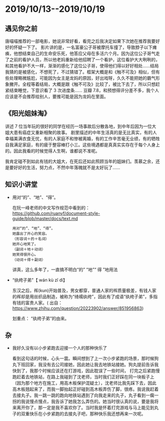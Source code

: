# 2019/10/13--2019/10/19

## 遇见你之前

唐喵喵推荐的一部电影，她说非常好看，看完之后我决定如果下次她在推荐我要好好的怀疑一下了。
影片讲的是，一名富豪公子哥被摩托车撞了，导致脖子以下瘫痪，他想结束自己的生命安乐死，他答应父母在多活六个月。因为这位公子哥气走了之前的看护人员，所以他老妈重新给他招聘了一个看护，这位看护大大咧咧的，和其他看护不大一样，渐渐的感化了这位公子哥，使得他们得以好好相处......结局我猜的是被感化，不想死了，不过猜错了。框架大概是和《触不可及》相似，但有些处理略微尴尬，可能因为女主是龙妈的原因，好出戏呀，久久不能把她的霸气形象撇开。全程等着结局，大概是跟《触不可及》比较了，被比下去了，所以只想赶紧结束睡觉，下意识看了 3 次进度条......
豆瓣 7.8，和预想得评分差不多，我个人应该是不会推荐给别人，要推可能是因为龙妈在里面。

## 《阳光姐妹淘》

讲述 7 位当年玩的很好的同学在经历一场事故后分散各地，到中年后因为一位大姐大患有癌症又重新相聚的故事。
剧里描述的中年生活真的是无比真实，有的人幸福美满衣食无忧，有的人家庭不和惨被离婚，有的工作辛苦毫无业绩，有的牺牲自我满足家庭，有的疲于整容棒打小三。这些境遇都是真真实实存在于每个人身上的。因此我看的时候觉得人生啊，谁都说不准呢。

我肯定碰不到如此有钱的大姐大，在死后还如此照顾当年的姐妹们。羡慕之余，还是要好好的生活，努力点，不然中年落魄就不是太好玩了......

## 知识小讲堂

-   用对“的”、“地”、“得”。


    在阮一峰老师的中文写作规范中看到的：
    https://github.com/ruanyf/document-style-guide/blob/master/docs/text.md

    ```
    用对“的”、“地”、“得”。
    她露出了开心的笑容。
    （形容词＋的＋名词）
    她开心地笑了。
    （副词＋地＋动词）
    她笑得很开心。
    （动词＋得＋副词）
    ```

    讲真，这么多年了，一直搞不明白“的” “地”“ 得 ”地用法

-   “纨绔子弟”【 wán kù zǐ dì】


    东汉之后，裈(kun)开始普及，男女都穿，普通人家的裈质量极差，有钱人家的裈却是用丝织品制造，被称为“绮襦纨绔”，因此有了成语“纨绔子弟”，多指有钱的富贵人家。( 出自：https://www.zhihu.com/question/20223902/answer/851956863)

    划重点： “纨绔子弟”的由来。

## 杂

-   我好久没有以小步紧跑去迎接一个人的那种快乐了

    看到这句话的时候，心头一震。瞬间想到了上一次小步紧跑的场景，那时候狗丸下班回家，我没有去公司接她，因此她让我去地铁站接她。狗丸提前告诉我快到了，我那个时候应该还在打游戏，因此耽误了一些时间， 打完之后紧跑慢跑赶着去地铁站，在路上我碰到了沈老师，当时我们正好踩在同一块板子上（因为那个地方在施工，用高木板保护混疑土），沈老师比我先踩下去，因此高木板翘起来了，而我一脚抬起正好碰到高木板弄伤了脚，很疼。我说我赶着去接丸子。我一跳一跳的跑向地铁站遇到了向我走来的丸子，丸子看到一瘸一拐的我说慢点慢点，我告诉了她我怎么弄伤的。她当时很认真的说，要是我将来离开你了，那一定是我不喜欢你了。当时我是怀着打完游戏与马上能见到丸子的双重快乐在小步紧跑的去接丸子吧，那种快乐我还想再来一次呢。

